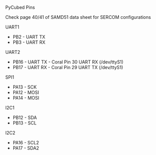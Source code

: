 PyCubed Pins

Check page 40/41 of SAMD51 data sheet for SERCOM configurations

UART1
- PB2 - UART TX
- PB3 - UART RX

UART2
- PB16 - UART TX - Coral Pin 30 UART RX (/dev/ttyS1)
- PB17 - UART RX - Coral Pin 29 UART TX (/dev/ttyS1)

SPI1
- PA13 - SCK
- PA12 - MOSI 
- PA14 - MOSI  

I2C1
- PB12 - SDA
- PB13 - SCL

I2C2
- PA16 - SCL2
- PA17 - SDA2
